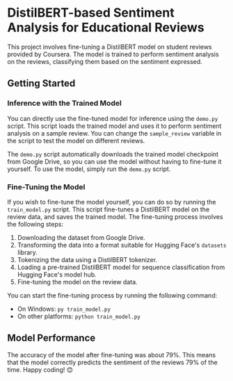 # DistilBERT-based Sentiment Analysis for Educational Reviews

This project involves fine-tuning a DistilBERT model on student reviews provided by Coursera. The model is trained to perform sentiment analysis on the reviews, classifying them based on the sentiment expressed.

## Getting Started

### Inference with the Trained Model

You can directly use the fine-tuned model for inference using the `demo.py` script. This script loads the trained model and uses it to perform sentiment analysis on a sample review. You can change the `sample_review` variable in the script to test the model on different reviews.

The `demo.py` script automatically downloads the trained model checkpoint from Google Drive, so you can use the model without having to fine-tune it yourself. To use the model, simply run the `demo.py` script.

### Fine-Tuning the Model

If you wish to fine-tune the model yourself, you can do so by running the `train_model.py` script. This script fine-tunes a DistilBERT model on the review data, and saves the trained model. The fine-tuning process involves the following steps:

1. Downloading the dataset from Google Drive.
2. Transforming the data into a format suitable for Hugging Face's `datasets` library.
3. Tokenizing the data using a DistilBERT tokenizer.
4. Loading a pre-trained DistilBERT model for sequence classification from Hugging Face's model hub.
5. Fine-tuning the model on the review data.

You can start the fine-tuning process by running the following command:

- On Windows: `py train_model.py`
- On other platforms: `python train_model.py`

## Model Performance

The accuracy of the model after fine-tuning was about 79%. This means that the model correctly predicts the sentiment of the reviews 79% of the time. Happy coding! 😊
